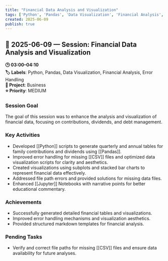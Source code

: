 ```yaml
---
title: "Financial Data Analysis and Visualization"
tags: ['Python', 'Pandas', 'Data Visualization', 'Financial Analysis', 'Error Handling']
created: 2025-06-09
publish: true
---
```


## 📅 2025-06-09 — Session: Financial Data Analysis and Visualization

**🕒 03:00–04:10**  
**🏷️ Labels**: Python, Pandas, Data Visualization, Financial Analysis, Error Handling  
**📂 Project**: Business  
**⭐ Priority**: MEDIUM  


### Session Goal
The goal of this session was to enhance the analysis and visualization of financial data, focusing on contributions, dividends, and debt management.

### Key Activities
- Developed [[Python]] scripts to generate quarterly and annual tables for family contributions and dividends using [[Pandas]].
- Improved error handling for missing [[CSV]] files and optimized data visualization scripts for clarity and aesthetics.
- Created visualizations using subplots and stacked bar charts to represent financial data effectively.
- Addressed file path errors and provided solutions for missing data files.
- Enhanced [[Jupyter]] Notebooks with narrative points for better educational commentary.

### Achievements
- Successfully generated detailed financial tables and visualizations.
- Improved error handling mechanisms and visualization aesthetics.
- Provided structured markdown templates for financial analysis.

### Pending Tasks
- Verify and correct file paths for missing [[CSV]] files and ensure data availability for future analyses.
